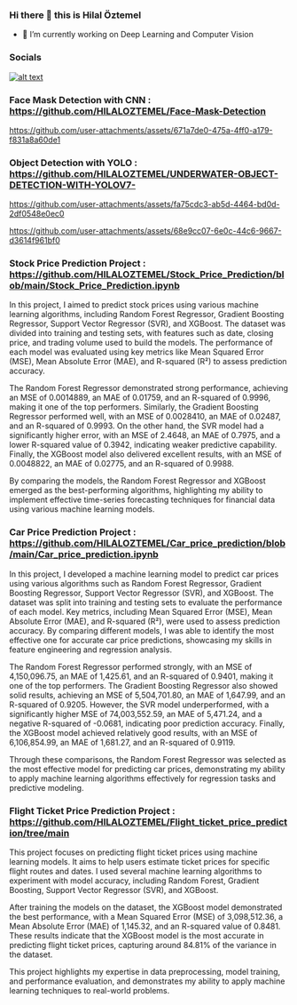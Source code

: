



### Hi there 👋 this is Hilal Öztemel

- 🔭 I’m currently working on Deep Learning and Computer Vision

### Socials

[![alt text][1.1]][1]



[1.1]: https://img.icons8.com/nolan/64/linkedin-circled.png (twitter icon with padding)



[1]: https://www.linkedin.com/in/hilal-%C3%B6ztemel-290a09209/?originalSubdomain=tr


### Face Mask Detection with CNN : https://github.com/HILALOZTEMEL/Face-Mask-Detection

https://github.com/user-attachments/assets/671a7de0-475a-4ff0-a179-f831a8a60de1


### Object Detection with YOLO : https://github.com/HILALOZTEMEL/UNDERWATER-OBJECT-DETECTION-WITH-YOLOV7-

https://github.com/user-attachments/assets/fa75cdc3-ab5d-4464-bd0d-2df0548e0ec0


https://github.com/user-attachments/assets/68e9cc07-6e0c-44c6-9667-d3614f961bf0

### Stock Price Prediction Project : https://github.com/HILALOZTEMEL/Stock_Price_Prediction/blob/main/Stock_Price_Prediction.ipynb
In this project, I aimed to predict stock prices using various machine learning algorithms, including Random Forest Regressor, Gradient Boosting Regressor, Support Vector Regressor (SVR), and XGBoost. The dataset was divided into training and testing sets, with features such as date, closing price, and trading volume used to build the models. The performance of each model was evaluated using key metrics like Mean Squared Error (MSE), Mean Absolute Error (MAE), and R-squared (R²) to assess prediction accuracy.

The Random Forest Regressor demonstrated strong performance, achieving an MSE of 0.0014889, an MAE of 0.01759, and an R-squared of 0.9996, making it one of the top performers. Similarly, the Gradient Boosting Regressor performed well, with an MSE of 0.0028410, an MAE of 0.02487, and an R-squared of 0.9993. On the other hand, the SVR model had a significantly higher error, with an MSE of 2.4648, an MAE of 0.7975, and a lower R-squared value of 0.3942, indicating weaker predictive capability. Finally, the XGBoost model also delivered excellent results, with an MSE of 0.0048822, an MAE of 0.02775, and an R-squared of 0.9988.

By comparing the models, the Random Forest Regressor and XGBoost emerged as the best-performing algorithms, highlighting my ability to implement effective time-series forecasting techniques for financial data using various machine learning models.


### Car Price Prediction Project : https://github.com/HILALOZTEMEL/Car_price_prediction/blob/main/Car_price_prediction.ipynb
In this project, I developed a machine learning model to predict car prices using various algorithms such as Random Forest Regressor, Gradient Boosting Regressor, Support Vector Regressor (SVR), and XGBoost. The dataset was split into training and testing sets to evaluate the performance of each model. Key metrics, including Mean Squared Error (MSE), Mean Absolute Error (MAE), and R-squared (R²), were used to assess prediction accuracy. By comparing different models, I was able to identify the most effective one for accurate car price predictions, showcasing my skills in feature engineering and regression analysis.

The Random Forest Regressor performed strongly, with an MSE of 4,150,096.75, an MAE of 1,425.61, and an R-squared of 0.9401, making it one of the top performers. The Gradient Boosting Regressor also showed solid results, achieving an MSE of 5,504,701.80, an MAE of 1,647.99, and an R-squared of 0.9205. However, the SVR model underperformed, with a significantly higher MSE of 74,003,552.59, an MAE of 5,471.24, and a negative R-squared of -0.0681, indicating poor prediction accuracy. Finally, the XGBoost model achieved relatively good results, with an MSE of 6,106,854.99, an MAE of 1,681.27, and an R-squared of 0.9119.

Through these comparisons, the Random Forest Regressor was selected as the most effective model for predicting car prices, demonstrating my ability to apply machine learning algorithms effectively for regression tasks and predictive modeling.

### Flight Ticket Price Prediction Project : https://github.com/HILALOZTEMEL/Flight_ticket_price_prediction/tree/main
This project focuses on predicting flight ticket prices using machine learning models. It aims to help users estimate ticket prices for specific flight routes and dates. I used several machine learning algorithms to experiment with model accuracy, including Random Forest, Gradient Boosting, Support Vector Regressor (SVR), and XGBoost.

After training the models on the dataset, the XGBoost model demonstrated the best performance, with a Mean Squared Error (MSE) of 3,098,512.36, a Mean Absolute Error (MAE) of 1,145.32, and an R-squared value of 0.8481. These results indicate that the XGBoost model is the most accurate in predicting flight ticket prices, capturing around 84.81% of the variance in the dataset.

This project highlights my expertise in data preprocessing, model training, and performance evaluation, and demonstrates my ability to apply machine learning techniques to real-world problems.















